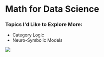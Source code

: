# Math for Data Science

### Topics I'd Like to Explore More:
  - Category Logic
  - Neuro-Symbolic Models

<img src="file:///Users/cam/Downloads/6-Figure2-1%20(1).png">
